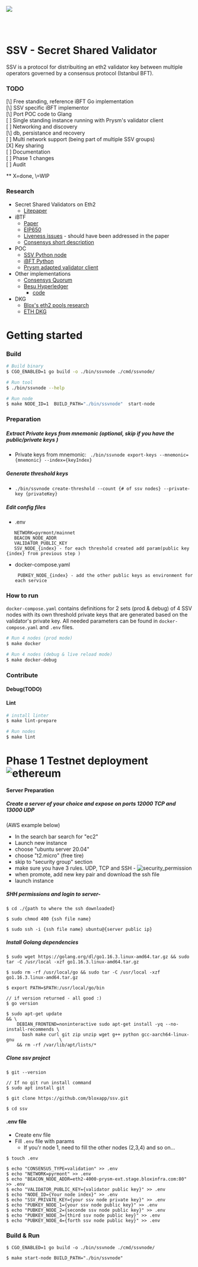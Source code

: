 [<img src="./internals/img/bloxstaking_header_image.png" >](https://www.bloxstaking.com/)

<br>
<br>

# SSV - Secret Shared Validator

SSV is a protocol for distribuiting an eth2 validator key between multiple operators governed by a consensus protocol (Istanbul BFT).

### TODO
[\\] Free standing, reference iBFT Go implementation\
[\\] SSV specific iBFT implementor\
[\\] Port POC code to Glang\
[ ] Single standing instance running with Prysm's validator client\
[ ] Networking and discovery\
[\\] db, persistance and recovery\
[ ] Multi network support (being part of multiple SSV groups)\
[X] Key sharing\
[ ] Documentation\
[ ] Phase 1 changes\
[ ] Audit

** X=done, \\=WIP


### Research
- Secret Shared Validators on Eth2
    - [Litepaper](https://medium.com/coinmonks/eth2-secret-shared-validators-85824df8cbc0)
- iBTF
    - [Paper](https://arxiv.org/pdf/2002.03613.pdf)
    - [EIP650](https://github.com/ethereum/EIPs/issues/650)
    - [Liveness issues](https://github.com/ConsenSys/quorum/issues/305) - should have been addressed in the paper
    - [Consensys short description](https://docs.goquorum.consensys.net/en/stable/Concepts/Consensus/IBFT/)
- POC
    - [SSV Python node](https://github.com/dankrad/python-ssv)
    - [iBFT Python](https://github.com/dankrad/python-ibft)
    - [Prysm adapted validator client](https://github.com/alonmuroch/prysm/tree/ssv)
- Other implementations
    - [Consensys Quorum](https://github.com/ConsenSys/quorum)   
    - [Besu Hyperledger](https://besu.hyperledger.org/en/stable/HowTo/Configure/Consensus-Protocols/IBFT/)
        - [code]( https://github.com/hyperledger/besu/tree/master/consensus/ibft)
- DKG
    - [Blox's eth2 pools research](https://github.com/bloxapp/eth2-staking-pools-research)
    - [ETH DKG](https://github.com/PhilippSchindler/ethdkg)


# Getting started
### Build
```bash
# Build binary
$ CGO_ENABLED=1 go build -o ./bin/ssvnode ./cmd/ssvnode/

# Run tool
$ ./bin/ssvnode --help

# Run node
$ make NODE_ID=1  BUILD_PATH="./bin/ssvnode"  start-node

```
    
### Preparation
##### Extract Private keys from mnemonic (optional, skip if you have the public/private keys ) 
- Private keys from mnemonic: ` ./bin/ssvnode export-keys --mnemonic={mnemonic} --index={keyIndex}`

##### Generate threshold keys
- `./bin/ssvnode create-threshold --count {# of ssv nodes} --private-key {privateKey}`
   
##### Edit config files
- .env
```
   NETWORK=pyrmont/mainnet
   BEACON_NODE_ADDR
   VALIDATOR_PUBLIC_KEY
   SSV_NODE_{index} - for each threshold created add param(public key {index} from previous step )
```
- docker-compose.yaml

  ` PUBKEY_NODE_{index} - add the other public keys as environment for each service`    

### How to run

`docker-compose.yaml` contains definitions for 2 sets (prod & debug) of 4 SSV nodes with its own threshold private keys that are generated based on the 
validator's private key. All needed parameters can be found in `docker-compose.yaml` and `.env` files.


```bash 
# Run 4 nodes (prod mode)
$ make docker

# Run 4 nodes (debug & live reload mode) 
$ make docker-debug
```    

### Contribute
#### Debug(TODO)
#### Lint
```bash 
# install linter
$ make lint-prepare

# Run nodes
$ make lint
```

# Phase 1 Testnet deployment  ![ethereum](/github/resources/ethereum.gif)

#### Server Preparation
##### Create a server of your choice and expose on ports 12000 TCP and 13000 UDP
(AWS example below)
- In the search bar search for "ec2"
- Launch new instance
- choose "ubuntu server 20.04"
- choose "t2.micro" (free tire)
- skip to "security group" section
- make sure you have 3 rules. UDP, TCP and SSH -
![security_permission](/github/resources/security_permission.png)
- when promote, add new key pair and download the ssh file 
- launch instance

##### SHH permissions and login to server-  
```
$ cd ./{path to where the ssh downloaded}

$ sudo chmod 400 {ssh file name}

$ sudo ssh -i {ssh file name} ubuntu@{server public ip}
```

##### Install Golang dependencies 
```
$ sudo wget https://golang.org/dl/go1.16.3.linux-amd64.tar.gz && sudo tar -C /usr/local -xzf go1.16.3.linux-amd64.tar.gz

$ sudo rm -rf /usr/local/go && sudo tar -C /usr/local -xzf go1.16.3.linux-amd64.tar.gz

$ export PATH=$PATH:/usr/local/go/bin

// if version returned - all good :)
$ go version

$ sudo apt-get update                                                        && \
    DEBIAN_FRONTEND=noninteractive sudo apt-get install -yq --no-install-recommends \
      bash make curl git zip unzip wget g++ python gcc-aarch64-linux-gnu                 \
    && rm -rf /var/lib/apt/lists/*
```

##### Clone ssv project 
```
$ git --version

// If no git run install command
$ sudo apt install git

$ git clone https://github.com/bloxapp/ssv.git

$ cd ssv
```

#### .env file

 - Create env file 
 - Fill `.env` file with params
    * If you'r node 1, need to fill the other nodes (2,3,4) and so on...     
```
$ touch .env
 
$ echo "CONSENSUS_TYPE=validation" >> .env
$ echo "NETWORK=pyrmont" >> .env
$ echo "BEACON_NODE_ADDR=eth2-4000-prysm-ext.stage.bloxinfra.com:80" >> .env
$ echo "VALIDATOR_PUBLIC_KEY={validator public key}" >> .env
$ echo "NODE_ID={Your node index}" >> .env
$ echo "SSV_PRIVATE_KEY={your ssv node private key}" >> .env
$ echo "PUBKEY_NODE_1={your ssv node public key}" >> .env
$ echo "PUBKEY_NODE_2={seconde ssv node public key}" >> .env
$ echo "PUBKEY_NODE_3={third ssv node public key}" >> .env
$ echo "PUBKEY_NODE_4={forth ssv node public key}" >> .env
```

### Build & Run
```
$ CGO_ENABLED=1 go build -o ./bin/ssvnode ./cmd/ssvnode/

$ make start-node BUILD_PATH="./bin/ssvnode"
```  
